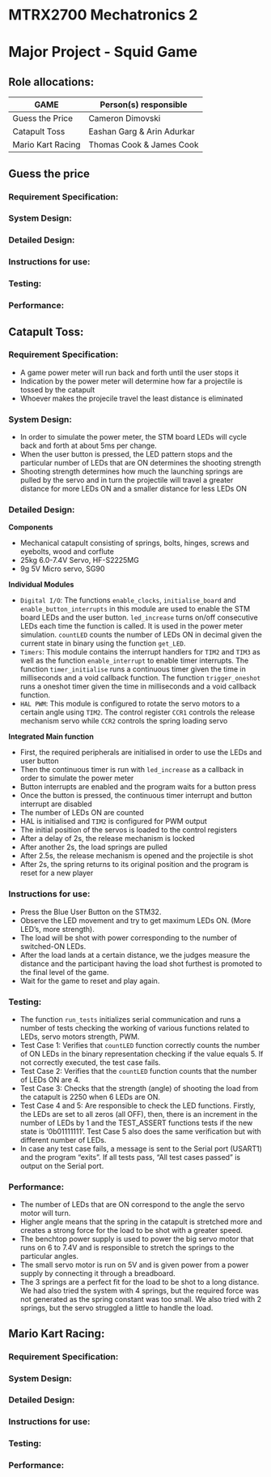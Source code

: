 # MTRX2700 Mechatronics 2
# Major Project - Squid Game

## Role allocations:
|GAME|Person(s) responsible
|------------|------------------------
|Guess the Price|Cameron Dimovski
|Catapult Toss|Eashan Garg & Arin Adurkar
|Mario Kart Racing|Thomas Cook & James Cook
## Guess the price
### Requirement Specification: 
### System Design:
### Detailed Design: 
### Instructions for use:  
### Testing:
### Performance:
## Catapult Toss:
### Requirement Specification:

- A game power meter will run back and forth until the user stops it
- Indication by the power meter will determine how far a projectile is tossed by the catapult
- Whoever makes the projecile travel the least distance is eliminated
  
### System Design:
  
- In order to simulate the power meter, the STM board LEDs will cycle back and forth at about 5ms per change.
- When the user button is pressed, the LED pattern stops and the particular number of LEDs that are ON determines the shooting strength
- Shooting strength determines how much the launching springs are pulled by the servo and in turn the projectile will travel a greater distance for more LEDs ON and a smaller distance for less LEDs ON
  
### Detailed Design:

**Components**
-	Mechanical catapult consisting of springs, bolts, hinges, screws and eyebolts, wood and corflute
-	25kg 6.0-7.4V Servo, HF-S2225MG
-	9g 5V Micro servo, SG90
  
**Individual Modules**
-	```Digital I/O```: The functions ```enable_clocks```, ```initialise_board``` and ```enable_button_interrupts``` in this module are used to enable the STM board LEDs and the user button. ```led_increase``` turns on/off consecutive LEDs each time the function is called. It is used in the power meter simulation. ```countLED``` counts the number of LEDs ON in decimal given the current state in binary using the function ```get_LED```. 
-	```Timers```: This module contains the interrupt handlers for ```TIM2``` and ```TIM3``` as well as the function ```enable_interrupt``` to enable timer interrupts. The function ```timer_initialise``` runs a continuous timer given the time in milliseconds and a void callback function. The function ```trigger_oneshot``` runs a oneshot timer given the time in milliseconds and a void callback function.
-	```HAL PWM```: This module is configured to rotate the servo motors to a certain angle using ```TIM2```. The control register ```CCR1``` controls the release mechanism servo while ```CCR2``` controls the spring loading servo

**Integrated Main function**
-	First, the required peripherals are initialised in order to use the LEDs and user button
-	Then the continuous timer is run with ```led_increase``` as a callback in order to simulate the power meter
-	Button interrupts are enabled and the program waits for a button press
-	Once the button is pressed, the continuous timer interrupt and button interrupt are disabled
-	The number of LEDs ON are counted
-	HAL is initialised and ```TIM2``` is configured for PWM output
-	The initial position of the servos is loaded to the control registers
-	After a delay of 2s, the release mechanism is locked
-	After another 2s, the load springs are pulled
-	After 2.5s, the release mechanism is opened and the projectile is shot
-	After 2s, the spring returns to its original position and the program is reset for a new player


### Instructions for use:
- Press the Blue User Button on the STM32.
- Observe the LED movement and try to get maximum LEDs ON. (More LED’s, more strength).
- The load will be shot with power corresponding to the number of switched-ON LEDs.
- After the load lands at a certain distance, we the judges measure the distance and the participant having the load shot furthest is promoted to the final level of the game.
- Wait for the game to reset and play again.

### Testing:
- The function ```run_tests``` initializes serial communication and runs a number of tests checking the working of various functions related to LEDs, servo motors strength, PWM.
- Test Case 1: Verifies that ```countLED``` function correctly counts the number of ON LEDs in the binary representation checking if the value equals 5. If not correctly executed, the test case fails.
- Test Case 2: Verifies that the  ```countLED```  function counts that the number of LEDs ON are 4.
- Test Case 3: Checks that the strength (angle) of shooting the load from the catapult is 2250 when 6 LEDs are ON.
- Test Case 4 and 5: Are responsible to check the LED functions. Firstly, the LEDs are set to all zeros (all OFF), then, there is an increment in the number of LEDs by 1 and the TEST_ASSERT functions tests if the new state is ‘0b01111111’. Test Case 5 also does the same verification but with different number of LEDs.
- In case any test case fails, a message is sent to the Serial port (USART1) and the program “exits”. If all tests pass, “All test cases passed” is output on the Serial port.


### Performance:
- The number of LEDs that are ON correspond to the angle the servo motor will turn.
- Higher angle means that the spring in the catapult is stretched more and creates a strong force for the load to be shot with a greater speed.
- The benchtop power supply is used to power the big servo motor that runs on 6 to 7.4V and is responsible to stretch the springs to the particular angles.
- The small servo motor is run on 5V and is given power from a power supply by connecting it through a breadboard.
- The 3 springs are a perfect fit for the load to be shot to a long distance. We had also tried the system with 4 springs, but the required force was not generated as the spring constant was too small. We also tried with 2 springs, but the servo struggled a little to handle the load.

## Mario Kart Racing:
### Requirement Specification: 
### System Design:
### Detailed Design:  
### Instructions for use:  
### Testing:
### Performance:

